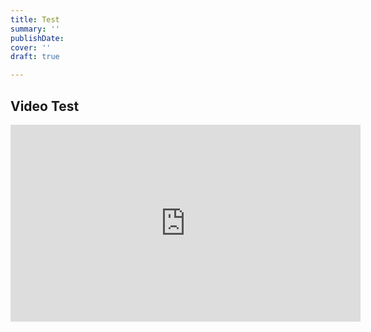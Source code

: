 ```yaml
---
title: Test
summary: ''
publishDate: 
cover: ''
draft: true

---
```

## Video Test


<iframe width="560" height="315" src="https://www.youtube.com/embed/5yx6BWlEVcY" frameborder="0" allow="accelerometer; autoplay; clipboard-write; encrypted-media; gyroscope; picture-in-picture" allowfullscreen></iframe>
